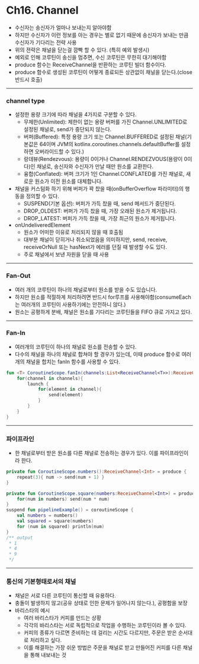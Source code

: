 # Ch16. Channel

* 수신자는 송신자가 얼마나 보내는지 알아야함
* 하지만 수신자가 이런 정보를 아는 경우는 별로 없기 때문에 송신자가 보내는 만큼 수신자가 기다리는 전략 사용
* 위의 젼략은 채널을 닫는걸 깜빡 할 수 있다. (특히 예외 발생시)
* 예외로 인해 코루틴이 송신을 멈추면, 수신 코루틴은 무한히 대기해야함
* produce 함수는 ReceiveChannel을 반환하는 코루틴 빌더 함수이다.
* produce 함수로 생성된 코루틴이 어떻게 종료되든 상관없이 채널을 닫는다.(close 반드시 호출)
---
### channel type
* 설정한 용량 크기에 따라 채널을 4가지로 구분할 수 있다.
  * 무제한(Unlimited): 제한이 없는 용량 버퍼를 가진 Channel.UNLIMITED로 설정된 채널로, send가 중단되지 않는다.
  * 버퍼(Buffered): 특정 용량 크기 또는 Channel.BUFFERED로 설정된 채널(기본값은 64이며 JVM의 kotlinx.coroutines.channels.defaultBuffer를 설정하면 오버라이드할 수 있다.)
  * 랑데뷰(Rendezvous): 용량이 0이거나 Channel.RENDEZVOUS(용량이 0이다)인 채널로, 송신자와 수신자가 만날 때만 원소를 교환한다.
  * 융합(Conflated): 버퍼 크기가 1인 Channel.CONFLATED를 가진 채널로, 새로운 원소가 이전 원소를 대체합니다.
* 채널을 커스텀화 하기 위해 버퍼가 꽉 찼을 때(onBufferOverflow 파라미터)의 행동을 정의할 수 있다.
  * SUSPEND(기본 옵션): 버퍼가 가득 찼을 때, send 메서드가 중단된다.
  * DROP_OLDEST: 버퍼가 가득 찼을 때, 가장 오래된 원소가 제거됩니다.
  * DROP_LATEST: 버퍼가 가득 찼을 때, 가장 최근의 원소가 제거됩니다.
* onUndeliveredElement
  * 원소가 어떠한 이유로 처리되지 않을 때 호출됨
  * 대부분 채널이 닫히거나 취소되었음을 의미하지만, send, receive, receiveOrNull 또는 hasNext가 에러를 던질 때 발생할 수도 있다.
  * 주로 채널에서 보낸 자원을 닫을 때 사용
---
### Fan-Out
* 여러 개의 코루틴이 하나의 채널로부터 원소를 받을 수도 있습니다.
* 하지만 원소를 적절하게 처리하려면 반드시 for루프를 사용해야함(consumeEach는 여러개의 코루틴이 사용하기에는 안전하니 않다.)
* 원소는 공평하게 분배, 채널은 원소를 기다리는 코루틴들을 FIFO 큐로 가지고 있다.
---
### Fan-In
* 여러개의 코루틴이 하나의 채널로 원소를 전송할 수 있다.
* 다수의 채널을 하나의 채널로 합쳐야 할 경우가 있는데, 이때 produce 함수로 여러 개의 채널을 합치는 fanIn 함수를 사용할 수 있다.
```kotlin
fun <T> CoroutineScope.fanIn(channels:List<ReceiveChannel<T>>):ReceiveChannel<T> = produce{
    for(channel in channels){
        launch { 
            for(element in channel){
                send(element)
            }
        }
    }
}
```
---
### 파이프라인
* 한 채널로부터 받은 원소를 다른 채널로 전송하는 경우가 있다. 이를 파이프라인이라 한다.
```kotlin
private fun CoroutineScope.numbers():ReceiveChannel<Int> = produce {
    repeat(3){ num -> send(num + 1) }
}

private fun CoroutineScope.square(numbers:ReceiveChannel<Int>) = produce {
    for(num in numbers) send(num * num)
}
suspend fun pipelineExample() = coroutineScope { 
    val numbers = numbers()
    val squared = square(numbers)
    for (num in squared) println(num)
}
/** output
 * 1
 * 4
 * 9
 */
```
---
### 통신의 기본형태로서의 채널
* 채널은 서로 다른 코루틴이 통신할 때 유용하다.
* 충돌이 발생하지 않고(공유 상태로 인한 문제가 일어나지 않는다.), 공평함을 보장
* 바리스타의 예시
  * 여러 바리스타가 커피를 만드는 상황
  * 각각의 바리스타는 서로 독립적으로 작업을 수행하는 코루틴이라 볼 수 있다.
  * 커피의 종류가 다르면 준비하는 데 걸리는 시간도 다르지만, 주문은 받은 순서대로 처리하고 싶다.
  * 이를 해결하는 가장 쉬운 방법은 주문을 채널로 받고 만들어진 커피를 다른 채널을 통해 내보내는 것
  ```kotlin
  
  ```